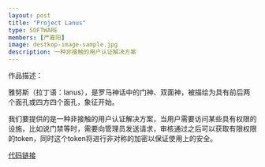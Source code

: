 ```yaml
---
layout: post
title: "Project Lanus"
type: SOFTWARE
members: [严嘉阳]
image: destkop-image-sample.jpg
description: 一种非接触的用户认证解决方案
---
```

作品描述：

雅努斯（拉丁语：Ianus），是罗马神话中的门神、双面神，被描绘为具有前后两个面孔或四方四个面孔，象征开始。

我们要提供的是一种非接触的用户认证解决方案，当用户需要访问某些具有权限的设施，比如说门禁等时，需要向管理员发送请求，审核通过之后可以获取有限权限的token，同时这个token将进行非对称的加密以保证使用上的安全。

[代码链接][CodeBase]

[CodeBase]: https://git.thoughtworks.net/jyyan/ProjectLanus
